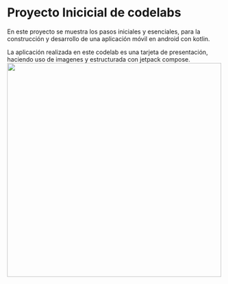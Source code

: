 # Proyecto Inicicial de codelabs
En este proyecto se muestra los pasos iniciales y esenciales,
para la construcción y desarrollo de una aplicación móvil en android con kotlin.

La aplicación realizada en este codelab es una tarjeta de presentación, haciendo uso de imagenes y estructurada con jetpack compose.
<br>
<img src ="https://github.com/user-attachments/assets/7d592962-533d-416e-bdfc-b0a61c20f128" height=500/>
